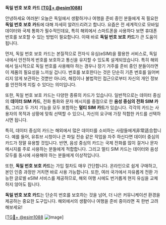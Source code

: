 **독일 번호 보호 카드 [[TG💪+ @esim1088](https://t.me/s/esim1088)]**

안녕하세요 여러분! 오늘은 독일에서 생활하거나 여행을 준비 중인 분들에게 꼭 필요한 **독일 번호 보호 카드**에 대해 자세히 알려드리려고 합니다. 요즘은 전 세계적으로 모바일 데이터와 국제 통화가 필수적인데요, 특히 해외에서 스마트폰을 사용하다 보면 휴대폰 번호를 보호할 수 있는 방법이 필요합니다. 이때 바로 **독일 번호 보호 카드**가 큰 도움이 됩니다.

먼저, 독일 번호 보호 카드는 본질적으로 전자식 유심(eSIM)을 활용한 서비스로, 독일 내에서 안전하게 번호를 보호하고 통신을 유지할 수 있도록 설계되었습니다. 특히 해외에서 일시적으로 독일 번호를 사용해야 하는 경우나 장기 거주를 준비 중인 분들이라면 이 제품의 필요성을 느끼실 겁니다. 번호를 보호한다는 것은 단순히 기존 번호를 잃어버리지 않게 보관하는 것뿐만 아니라, 해킹이나 불법적인 접근으로부터 자신의 개인 정보를 안전하게 지킬 수 있다는 의미입니다.

또한, 독일 번호 보호 카드는 다양한 종류의 카드가 있습니다. 일반적으로는 데이터 중심의 **데이터 SIM 카드**, 전화 통화와 문자 메시지를 중점으로 한 **음성 중심의 전화 SIM 카드**, 그리고 두 가지 기능을 모두 포함하는 **멀티 SIM 카드**가 있습니다. 각각의 카드는 사용자의 목적과 상황에 맞춰 선택할 수 있으니, 자신의 요구에 가장 적합한 카드를 선택하시면 됩니다.

특히, 데이터 중심의 카드는 해외에서 많은 데이터를 소비하는 사람들에게非常适合합니다. 예를 들어, 유튜브 시청이나 큰 파일 전송 같은 작업을 자주 하신다면 데이터 중심의 카드가 정말 유용할 것입니다. 반면, 음성 중심의 카드는 국제 전화를 많이 걸거나 문자 메시지를 주로 사용하는 분들에게 적합합니다. 그리고 멀티 SIM 카드는 데이터와 음성 모두를 동시에 사용해야 하는 분들에게 이상적입니다.

또한, **독일 번호 보호 카드**는 가입 절차도 매우 간단합니다. 온라인으로 쉽게 구매하고, 본인 인증 과정만 거치면 바로 사용 가능합니다. 또한, 여러 국가에서 자유롭게 전환 가능한 글로벌 eSIM 서비스를 제공하므로, 해외 여행 시에도 번거롭게 현지 유심을 교체하지 않아도 됩니다.

**독일 번호 보호 카드**는 단순히 번호를 보호하는 것을 넘어, 더 나은 커뮤니케이션 환경을 제공하는 중요한 도구입니다. 해외에서의 생활이나 여행을 준비 중이라면 꼭 한번 고려해보세요!

[[TG💪+ @esim1088](https://t.me/s/esim1088) ![Image](https://i.postimg.cc/Y0z9fWf4/image.png)]
